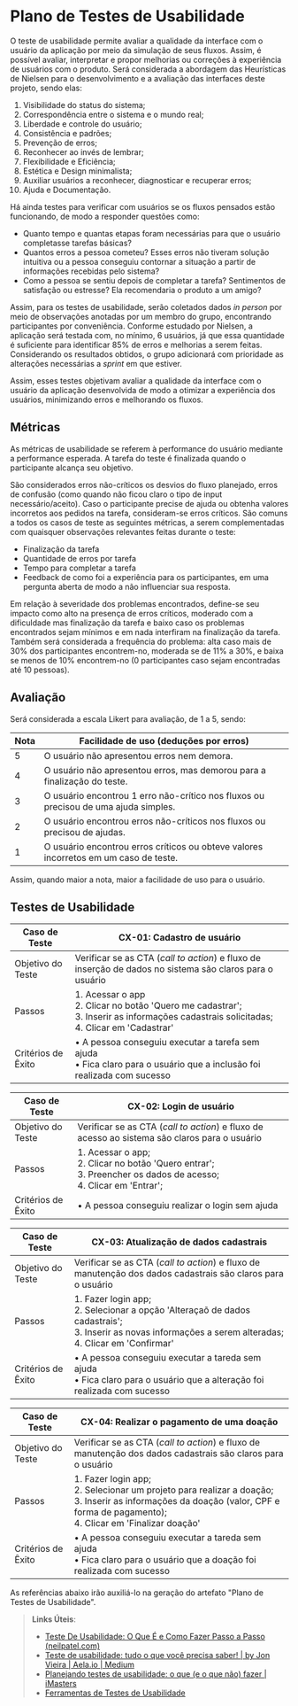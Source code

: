 # Plano de Testes de Usabilidade

O teste de usabilidade permite avaliar a qualidade da interface com o usuário da aplicação por meio da simulação de seus fluxos. Assim, é possível avaliar, interpretar e propor melhorias ou correções à experiência de usuários com o produto. Será considerada a abordagem das Heurísticas de Nielsen para o desenvolvimento e a avaliação das interfaces deste projeto, sendo elas:

   1. Visibilidade do status do sistema;
   2. Correspondência entre o sistema e o mundo real;
   3. Liberdade e controle do usuário;
   4. Consistência e padrões;
   5. Prevenção de erros;
   6. Reconhecer ao invés de lembrar;
   7. Flexibilidade e Eficiência;
   8. Estética e Design minimalista;
   9. Auxiliar usuários a reconhecer, diagnosticar e recuperar erros;
   10. Ajuda e Documentação.

Há ainda testes para verificar com usuários se os fluxos pensados estão funcionando, de modo a responder questões como:

- Quanto tempo e quantas etapas foram necessárias para que o usuário completasse tarefas básicas?
- Quantos erros a pessoa cometeu? Esses erros não tiveram solução intuitiva ou a pessoa conseguiu contornar a situação a partir de informações recebidas pelo sistema?
- Como a pessoa se sentiu depois de completar a tarefa? Sentimentos de satisfação ou estresse? Ela recomendaria o produto a um amigo?

Assim, para os testes de usabilidade, serão coletados dados _in person_ por meio de observações anotadas por um membro do grupo, encontrando participantes por conveniência. Conforme estudado por Nielsen, a aplicação será testada com, no mínimo, 6 usuários, já que essa quantidade é suficiente para identificar 85% de erros e melhorias a serem feitas. Considerando os resultados obtidos, o grupo adicionará com prioridade as alterações necessárias a _sprint_ em que estiver.

Assim, esses testes objetivam avaliar a qualidade da interface com o usuário da aplicação desenvolvida de modo a otimizar a experiência dos usuários, minimizando erros e melhorando os fluxos.


## Métricas

As métricas de usabilidade se referem à performance do usuário mediante a performance esperada. A tarefa do teste é finalizada quando o participante alcança seu objetivo. 

São considerados erros não-críticos os desvios do fluxo planejado, erros de confusão (como quando não ficou claro o tipo de input necessário/aceito). Caso o participante precise de ajuda ou obtenha valores incorretos aos pedidos na tarefa, consideram-se erros críticos. São comuns a todos os casos de teste as seguintes métricas, a serem complementadas com quaisquer observações relevantes feitas durante o teste:

- Finalização da tarefa
- Quantidade de erros por tarefa
- Tempo para completar a tarefa
- Feedback de como foi a experiência para os participantes, em uma pergunta aberta de modo a não influenciar sua resposta.

Em relação à severidade dos problemas encontrados, define-se seu impacto como alto na presença de erros críticos, moderado com a dificuldade mas finalização da tarefa e baixo caso os problemas encontrados sejam mínimos e em nada interfiram na finalização da tarefa. Também será considerada a frequência do problema: alta caso mais de 30% dos participantes encontrem-no, moderada se de 11% a 30%, e baixa se menos de 10% encontrem-no (0 participantes caso sejam encontradas até 10 pessoas).

## Avaliação

Será considerada a escala Likert para avaliação, de 1 a 5, sendo:

| Nota | Facilidade de uso (deduções por erros) |
| ---- |---- |
| 5 | O usuário não apresentou erros nem demora. |
| 4 | O usuário não apresentou erros, mas demorou para a finalização do teste. |
| 3 | O usuário encontrou 1 erro não-crítico nos fluxos ou precisou de uma ajuda simples. |
| 2 | O usuário encontrou erros não-críticos nos fluxos ou precisou de ajudas. |
| 1 | O usuário encontrou erros críticos ou obteve valores incorretos em um caso de teste. |

Assim, quando maior a nota, maior a facilidade de uso para o usuário.

## Testes de Usabilidade

| **Caso de Teste** | **CX-01: Cadastro de usuário**|
|---|---|
| Objetivo do Teste | Verificar se as CTA (_call to action_) e fluxo de inserção de dados no sistema são claros para o usuário |
| Passos | 1.	Acessar o app <br>2.	Clicar no botão 'Quero me cadastrar';<br>3.	Inserir as informações cadastrais solicitadas; <br>4.	Clicar em 'Cadastrar' |
| Critérios de Êxito | •	A pessoa conseguiu executar a tarefa sem ajuda <br> •	Fica claro para o usuário que a inclusão foi realizada com sucesso |

| **Caso de Teste** | **CX-02: Login de usuário**|
|---|---|
|Objetivo do Teste | Verificar se as CTA (_call to action_) e fluxo de acesso ao sistema são claros para o usuário|
|Passos | 1.	Acessar o app; <br>2.	Clicar no botão 'Quero entrar'; <br>3.	Preencher os dados de acesso; <br>4.	Clicar em 'Entrar';|
|Critérios de Êxito | •	A pessoa conseguiu realizar o login sem ajuda|

| **Caso de Teste** | **CX-03: Atualização de dados cadastrais**|
|---|---|
|Objetivo do Teste | Verificar se as CTA (_call to action_) e fluxo de manutenção dos dados cadastrais são claros para o usuário |
|Passos | 1.	Fazer login app; <br>	2.	Selecionar a opção 'Alteraçaõ de dados cadastrais'; <br>3.	Inserir as novas informações a serem alteradas; <br> 4.	Clicar em 'Confirmar'|
|Critérios de Êxito | • A pessoa conseguiu executar a tareda sem ajuda  <br> • Fica claro para o usuário que a alteração foi realizada com sucesso|

| **Caso de Teste** | **CX-04: Realizar o pagamento de uma doação**|
|---|---|
|Objetivo do Teste | Verificar se as CTA (_call to action_) e fluxo de manutenção dos dados cadastrais são claros para o usuário |
|Passos | 1.	Fazer login app; <br>	2.	Selecionar um projeto para realizar a doação; <br>3.	Inserir as informações da doação (valor, CPF e forma de pagamento); <br> 4.	Clicar em 'Finalizar doação'|
|Critérios de Êxito | • A pessoa conseguiu executar a tareda sem ajuda  <br> • Fica claro para o usuário que a doação foi realizada com sucesso|

As referências abaixo irão auxiliá-lo na geração do artefato "Plano de Testes de Usabilidade".

> **Links Úteis**:
> - [Teste De Usabilidade: O Que É e Como Fazer Passo a Passo (neilpatel.com)](https://neilpatel.com/br/blog/teste-de-usabilidade/)
> - [Teste de usabilidade: tudo o que você precisa saber! | by Jon Vieira | Aela.io | Medium](https://medium.com/aela/teste-de-usabilidade-o-que-voc%C3%AA-precisa-saber-39a36343d9a6/)
> - [Planejando testes de usabilidade: o que (e o que não) fazer | iMasters](https://imasters.com.br/design-ux/planejando-testes-de-usabilidade-o-que-e-o-que-nao-fazer/)
> - [Ferramentas de Testes de Usabilidade](https://www.usability.gov/how-to-and-tools/resources/templates.html)
